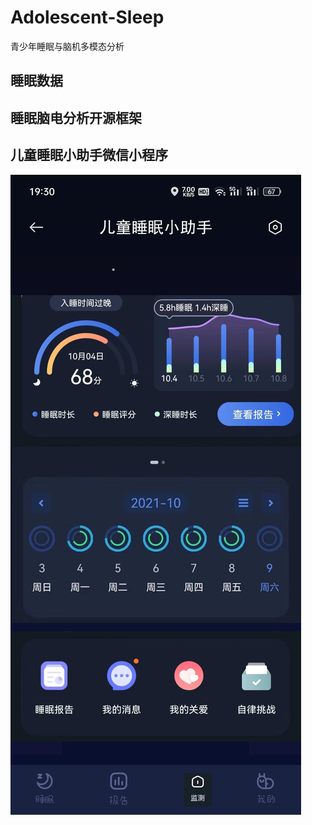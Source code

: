 # Adolescent-Sleep
青少年睡眠与脑机多模态分析

## 睡眠数据

## 睡眠脑电分析开源框架

## 儿童睡眠小助手微信小程序

![](./Image/WeChat-program/1.png)

